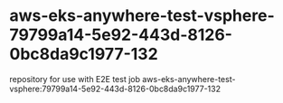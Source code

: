 # aws-eks-anywhere-test-vsphere-79799a14-5e92-443d-8126-0bc8da9c1977-132
repository for use with E2E test job aws-eks-anywhere-test-vsphere:79799a14-5e92-443d-8126-0bc8da9c1977-132
